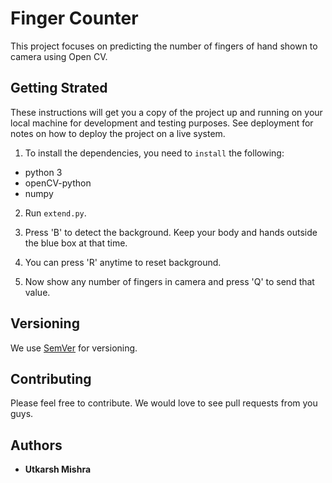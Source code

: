 # Finger Counter

This project focuses on predicting the number of fingers of hand shown to camera using Open CV.

## Getting Strated 

These instructions will get you a copy of the project up and running on your local machine for development and testing purposes. See deployment for notes on how to deploy the project on a live system.

1) To install the dependencies, you need to ``install`` the following:

- python 3
- openCV-python
- numpy

2) Run ``extend.py``.

3) Press 'B' to detect the background. Keep your body and hands outside the blue box at that time.

4) You can press 'R' anytime to reset background.

5) Now show any number of fingers in camera and press 'Q' to send that value.

## Versioning

We use [SemVer](http://semver.org/) for versioning.

## Contributing

Please feel free to contribute. We would love to see pull requests from you guys.

## Authors

* **Utkarsh Mishra**   